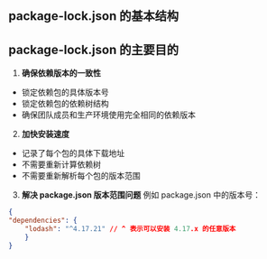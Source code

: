 ## package-lock.json 的基本结构

## package-lock.json 的主要目的

1. **确保依赖版本的一致性**
- 锁定依赖包的具体版本号
- 锁定依赖包的依赖树结构
- 确保团队成员和生产环境使用完全相同的依赖版本

  
2. **加快安装速度**
- 记录了每个包的具体下载地址
- 不需要重新计算依赖树
- 不需要重新解析每个包的版本范围

3. **解决 package.json 版本范围问题**
例如 package.json 中的版本号：
```json
{
"dependencies": {
	"lodash": "^4.17.21" // ^ 表示可以安装 4.17.x 的任意版本
	}
}
```
